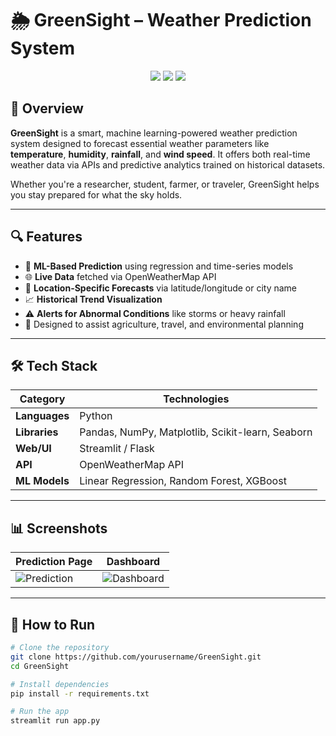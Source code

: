 
# 🌦️ GreenSight – Weather Prediction System

<p align="center">
  <img src="https://img.shields.io/badge/Status-Active-success?style=for-the-badge"/>
  <img src="https://img.shields.io/github/languages/top/yourusername/GreenSight?style=for-the-badge" />
  <img src="https://img.shields.io/github/license/yourusername/GreenSight?style=for-the-badge"/>
</p>

## 🧠 Overview

**GreenSight** is a smart, machine learning-powered weather prediction system designed to forecast essential weather parameters like **temperature**, **humidity**, **rainfall**, and **wind speed**. It offers both real-time weather data via APIs and predictive analytics trained on historical datasets.

Whether you're a researcher, student, farmer, or traveler, GreenSight helps you stay prepared for what the sky holds.

---

## 🔍 Features

- 🧠 **ML-Based Prediction** using regression and time-series models  
- 🌐 **Live Data** fetched via OpenWeatherMap API  
- 📍 **Location-Specific Forecasts** via latitude/longitude or city name  
- 📈 **Historical Trend Visualization**  
- ⚠️ **Alerts for Abnormal Conditions** like storms or heavy rainfall  
- 🌱 Designed to assist agriculture, travel, and environmental planning

---

## 🛠️ Tech Stack

| Category       | Technologies |
|----------------|--------------|
| **Languages**  | Python |
| **Libraries**  | Pandas, NumPy, Matplotlib, Scikit-learn, Seaborn |
| **Web/UI**     | Streamlit / Flask |
| **API**        | OpenWeatherMap API |
| **ML Models**  | Linear Regression, Random Forest, XGBoost |

---

## 📊 Screenshots

| Prediction Page | Dashboard |
|-----------------|-----------|
| ![Prediction](![image](https://github.com/user-attachments/assets/e9bbbfd3-ebb3-43aa-ad58-a6f1762e83f5)) | ![Dashboard](![image](https://github.com/user-attachments/assets/dce8d825-38c7-4762-acf5-c6ae734764ba)) |

---

## 🚀 How to Run

```bash
# Clone the repository
git clone https://github.com/yourusername/GreenSight.git
cd GreenSight

# Install dependencies
pip install -r requirements.txt

# Run the app
streamlit run app.py

